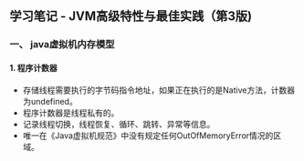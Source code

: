## 学习笔记 - JVM高级特性与最佳实践（第3版)
### 一、 java虚拟机内存模型
#### 1. 程序计数器
   * 存储线程需要执行的字节码指令地址，如果正在执行的是Native方法，计数器为undefined。
   * 程序计数器是线程私有的。
   * 记录线程切换，线程恢复、循环、跳转、异常等信息。
   * 唯一在《Java虚拟机规范》中没有规定任何OutOfMemoryError情况的区域。





